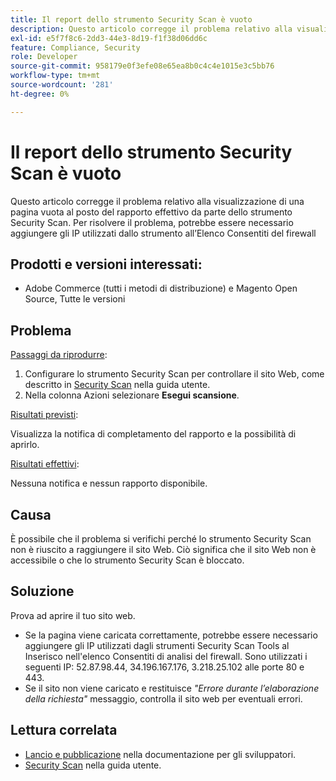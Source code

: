 ```yaml
---
title: Il report dello strumento Security Scan è vuoto
description: Questo articolo corregge il problema relativo alla visualizzazione di una pagina vuota al posto del rapporto effettivo da parte dello strumento Security Scan. Per risolvere il problema, potrebbe essere necessario aggiungere gli IP utilizzati dallo strumento all’Elenco Consentiti del firewall
exl-id: e5f7f8c6-2dd3-44e3-8d19-f1f38d06dd6c
feature: Compliance, Security
role: Developer
source-git-commit: 958179e0f3efe08e65ea8b0c4c4e1015e3c5bb76
workflow-type: tm+mt
source-wordcount: '281'
ht-degree: 0%

---
```


# Il report dello strumento Security Scan è vuoto

Questo articolo corregge il problema relativo alla visualizzazione di una pagina vuota al posto del rapporto effettivo da parte dello strumento Security Scan. Per risolvere il problema, potrebbe essere necessario aggiungere gli IP utilizzati dallo strumento all’Elenco Consentiti del firewall

## Prodotti e versioni interessati:

* Adobe Commerce (tutti i metodi di distribuzione) e Magento Open Source, Tutte le versioni

## Problema

<u>Passaggi da riprodurre</u>:

1. Configurare lo strumento Security Scan per controllare il sito Web, come descritto in [Security Scan](https://docs.magento.com/m2/ee/user_guide/magento/security-scan.html) nella guida utente.
1. Nella colonna Azioni selezionare **Esegui scansione**.

<u>Risultati previsti</u>:

Visualizza la notifica di completamento del rapporto e la possibilità di aprirlo.

<u>Risultati effettivi</u>:

Nessuna notifica e nessun rapporto disponibile.

## Causa

È possibile che il problema si verifichi perché lo strumento Security Scan non è riuscito a raggiungere il sito Web. Ciò significa che il sito Web non è accessibile o che lo strumento Security Scan è bloccato.

## Soluzione

Prova ad aprire il tuo sito web.

* Se la pagina viene caricata correttamente, potrebbe essere necessario aggiungere gli IP utilizzati dagli strumenti Security Scan Tools al Inserisco nell&#39;elenco Consentiti di analisi del firewall. Sono utilizzati i seguenti IP: 52.87.98.44, 34.196.167.176, 3.218.25.102 alle porte 80 e 443.
* Se il sito non viene caricato e restituisce *&quot;Errore durante l’elaborazione della richiesta&quot;* messaggio, controlla il sito web per eventuali errori.

## Lettura correlata

* [Lancio e pubblicazione](https://devdocs.magento.com/guides/v2.3/cloud/live/live.html?_ga=2.73579601.273749082.1559572284-888339099.1547722854#security-scan) nella documentazione per gli sviluppatori.
* [Security Scan](https://docs.magento.com/m2/ee/user_guide/magento/security-scan.html) nella guida utente.
